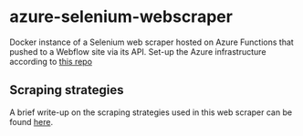 # azure-selenium-webscraper
Docker instance of a Selenium web scraper hosted on Azure Functions that pushed to a Webflow site via its API.
Set-up the Azure infrastructure according to <a href="https://github.com/rebremer/azure-function-selenium"> this repo </a>

## Scraping strategies
A brief write-up on the scraping strategies used in this web scraper can be found <a href="https://shawntcytan.medium.com/web-scraping-strategies-for-selenium-python-dbca1ae81bd0">here</a>.
